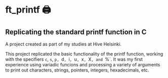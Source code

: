 # ft_printf 🖨️
## Replicating the standard printf function in C

A project created as part of my studies at Hive Helsinki.

This project replicated the basic functionality of the printf function, working with the specifiers `c`, `s`, `p, `d`, `i`, `u`, `x`, `X`, and `%`. 
It was my first experience using variadic funcions and processing a variety of arguments to print out characters, strings, pointers, integers, hexadecimals, etc. 
